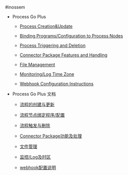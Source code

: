 ﻿#inossem

- Process Go Plus

  * [Process Creation&Update](/en-ca/processCreationUpdate.md)

  * [Binding Programs/Configuration to Process Nodes](/en-ca/BindingProgramsConfigurationtoProcessNodes.md)

  * [Process Triggering and Deletion](/en-ca/processCreationUpdate.md)

  * [Connector Package Features and Handling](/en-ca/processCreationUpdate.md)

  * [File Management](/en-ca/processCreationUpdate.md)

  * [Monitoring/Log Time Zone](/en-ca/processCreationUpdate.md)

  * [Webhook Configuration Instructions](/en-ca/processCreationUpdate.md)


- Process Go Plus 文档

  * [流程的创建与更新](/zh-cn/流程的创建与更新.md)

  * [流程节点绑定程序/配置](/zh-cn/explain)

  * [流程触发与删除](/zh-cn/explain)

  * [Connector Package功能及处理](/zh-cn/explain)

  * [文件管理](/zh-cn/explain)

  * [监控/Log及时区](/zh-cn/explain)

  * [webhook配置说明](/zh-cn/explain)

